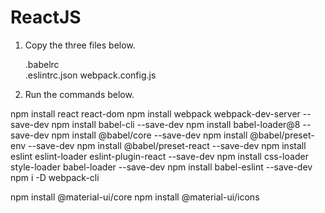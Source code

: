# ReactJS

1. Copy the three files below.

   .babelrc<br>
   .eslintrc.json
   webpack.config.js

2. Run the commands below.

npm install react react-dom
npm install webpack webpack-dev-server --save-dev
npm install babel-cli --save-dev
npm install babel-loader@8 --save-dev
npm install @babel/core --save-dev
npm install @babel/preset-env --save-dev
npm install @babel/preset-react --save-dev
npm install eslint eslint-loader eslint-plugin-react --save-dev
npm install css-loader style-loader babel-loader --save-dev
npm install babel-eslint --save-dev
npm i -D webpack-cli

npm install @material-ui/core
npm install @material-ui/icons
